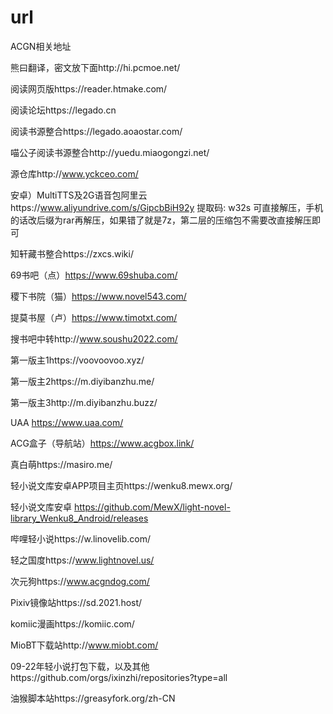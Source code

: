 # url
ACGN相关地址

熊曰翻译，密文放下面http://hi.pcmoe.net/

阅读网页版https://reader.htmake.com/

阅读论坛https://legado.cn

阅读书源整合https://legado.aoaostar.com/

喵公子阅读书源整合http://yuedu.miaogongzi.net/

源仓库http://www.yckceo.com/

安卓）MultiTTS及2G语音包阿里云https://www.aliyundrive.com/s/GipcbBiH92y 提取码: w32s
可直接解压，手机的话改后缀为rar再解压，如果错了就是7z，第二层的压缩包不需要改直接解压即可

知轩藏书整合https://zxcs.wiki/

69书吧（点）https://www.69shuba.com/

稷下书院（猫）https://www.novel543.com/

提莫书屋（卢）https://www.timotxt.com/

搜书吧中转http://www.soushu2022.com/

第一版主1https://voovoovoo.xyz/

第一版主2https://m.diyibanzhu.me/

第一版主3http://m.diyibanzhu.buzz/

UAA  https://www.uaa.com/

ACG盒子（导航站）https://www.acgbox.link/

真白萌https://masiro.me/

轻小说文库安卓APP项目主页https://wenku8.mewx.org/

轻小说文库安卓 https://github.com/MewX/light-novel-library_Wenku8_Android/releases

哔哩轻小说https://w.linovelib.com/

轻之国度https://www.lightnovel.us/

次元狗https://www.acgndog.com/

Pixiv镜像站https://sd.2021.host/

komiic漫画https://komiic.com/

MioBT下载站http://www.miobt.com/

09-22年轻小说打包下载，以及其他https://github.com/orgs/ixinzhi/repositories?type=all

油猴脚本站https://greasyfork.org/zh-CN
